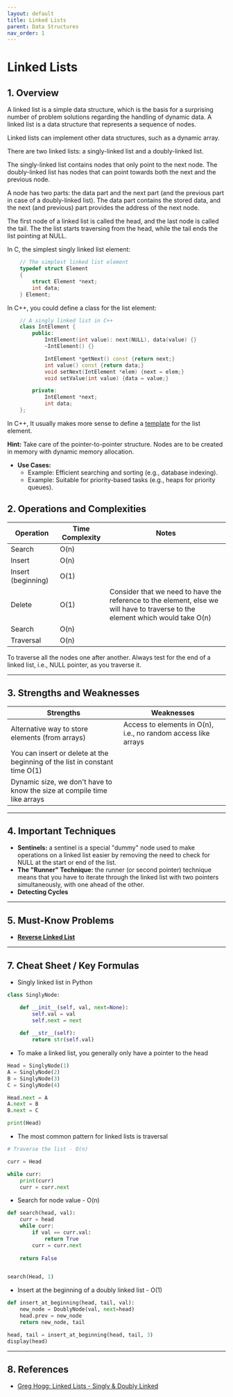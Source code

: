 ```yaml
---
layout: default
title: Linked Lists
parent: Data Structures
nav_order: 1
---
```


# Linked Lists

## **1. Overview**

A linked list is a simple data structure, which is the basis for a surprising number of problem solutions regarding the handling of dynamic data. A linked list is a data structure that represents a sequence of nodes.

<!-- Focus: Reversals, detecting cycles, and merging sorted lists. -->

Linked lists can implement other data structures, such as a dynamic array.

There are two linked lists: a singly-linked list and a doubly-linked list.

The singly-linked list contains nodes that only point to the next node. The doubly-linked list has nodes that can point towards both the next and the previous node.

A node has two parts: the data part and the next part (and the previous part in case of a doubly-linked list). The data part contains the stored data, and the next (and previous) part provides the address of the next node.

The first node of a linked list is called the head, and the last node is called the tail. The the list starts traversing from the head, while the tail ends the list pointing at NULL. 

In C, the simplest singly linked list element:

```c
    // The simplest linked list element
    typedef struct Element
    {
        struct Element *next;
        int data;
    } Element;
```

In C++, you could define a class for the list element:

```cpp
    // A singly linked list in C++
    class IntElement {
        public:
            IntElement(int value): next(NULL), data(value) {}
            ~IntElement() {}

            IntElement *getNext() const {return next;}
            int value() const {return data;}
            void setNext(IntElement *elem) {next = elem;}
            void setValue(int value) {data = value;}

        private:
            IntElement *next;
            int data;
    };
```

In C++, It usually makes more sense to define a [template](https://www.geeksforgeeks.org/templates-cpp/) for the list element.

**Hint:** Take care of the pointer-to-pointer structure. Nodes are to be created in memory with dynamic memory allocation.

* **Use Cases:**
  * Example: Efficient searching and sorting (e.g., database indexing).
  * Example: Suitable for priority-based tasks (e.g., heaps for priority queues).

## **2. Operations and Complexities**

| Operation      | Time Complexity | Notes                                      |
|----------------|-----------------|--------------------------------------------|
| Search         | O(n)          |                                            |
| Insert         | O(n)          |                                            |
| Insert (beginning)         | O(1)          |                                            |
| Delete         | O(1)          | Consider that we need to have the reference to the element, else we will have to traverse to the element which would take O(n)             |
| Search         | O(n)          |                                            |
| Traversal      | O(n)          |                                            |

To traverse all the nodes one after another. Always test for the end of a linked list, i.e., NULL pointer, as you traverse it.

---

## **3. Strengths and Weaknesses**

| **Strengths**                | **Weaknesses**                |
|------------------------------|------------------------------|
| Alternative way to store elements (from arrays)      | Access to elements in O(n), i.e., no random access like arrays    |
| You can insert or delete at the beginning of the list in constant time O(1)  |
| Dynamic size, we don't have to know the size at compile time like arrays |

---

## **4. Important Techniques**

* **Sentinels:** a sentinel is a special "dummy" node used to make operations on a linked list easier by removing the need to check for NULL at the start or end of the list.
* **The "Runner" Technique:** the runner (or second pointer) technique means that you have to iterate through the linked list with two pointers simultaneously, with one ahead of the other.
* **Detecting Cycles**

---

## **5. Must-Know Problems**

* **[Reverse Linked List](https://leetcode.com/problems/reverse-linked-list/description/)**
<!-- * Check if a linked list is acyclic -->

---

## **7. Cheat Sheet / Key Formulas**

* Singly linked list in Python

```python
class SinglyNode:

    def __init__(self, val, next=None):
        self.val = val
        self.next = next
    
    def __str__(self):
        return str(self.val)
```

* To make a linked list, you generally only have a pointer to the head

```python
Head = SinglyNode(1)
A = SinglyNode(2)
B = SinglyNode(3)
C = SinglyNode(4)

Head.next = A
A.next = B
B.next = C

print(Head)
```

* The most common pattern for linked lists is traversal

```python
# Traverse the list - O(n)

curr = Head

while curr:
    print(curr)
    curr = curr.next
```

* Search for node value - O(n)

```python
def search(head, val):
    curr = head
    while curr:
        if val == curr.val:
            return True
        curr = curr.next
    
    return False


search(Head, 1)
```

* Insert at the beginning of a doubly linked list - O(1)

```python
def insert_at_beginning(head, tail, val):
    new_node = DoublyNode(val, next=head)
    head.prev = new_node
    return new_node, tail

head, tail = insert_at_beginning(head, tail, 3)
display(head)
```

---

## **8. References**

* [Greg Hogg: Linked Lists - Singly & Doubly Linked](https://www.youtube.com/watch?v=dqLHTK7RuIo&list=PLKYEe2WisBTFEr6laH5bR2J19j7sl5O8R&index=4&t=3s&ab_channel=GregHogg)
